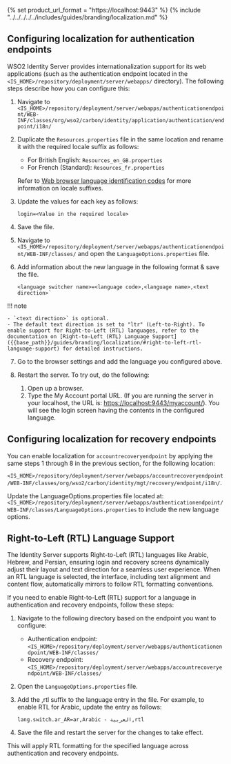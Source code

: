 {% set product_url_format = "https://localhost:9443" %}
{% include "../../../../../includes/guides/branding/localization.md" %}

## Configuring localization for authentication endpoints

WSO2 Identity Server provides internationalization support for its web applications (such as the authentication endpoint located in the `<IS_HOME>/repository/deployment/server/webapps/` directory). The following steps describe how you can configure this:

1. Navigate to `<IS_HOME>/repository/deployment/server/webapps/authenticationendpoint/WEB-INF/classes/org/wso2/carbon/identity/application/authentication/endpoint/i18n/`

2. Duplicate the `Resources.properties` file in the same location and rename it with the required locale suffix as follows:
    - For British English: `Resources_en_GB.properties`
    - For French (Standard): `Resources_fr.properties`

   Refer to [Web browser language identification codes](https://www.localeplanet.com/icu/) for more information on locale suffixes.

3. Update the values for each key as follows:
   ```
   login=<Value in the required locale>
   ``` 

4. Save the file.

5. Navigate to `<IS_HOME>/repository/deployment/server/webapps/authenticationendpoint/WEB-INF/classes/` and open the `LanguageOptions.properties` file.

6. Add information about the new language in the following format & save the file.
   ```
   <language switcher name>=<language code>,<language name>,<text direction>`
   ```

!!! note

    - `<text direction>` is optional.
    - The default text direction is set to "ltr" (Left-to-Right). To enable support for Right-to-Left (RTL) languages, refer to the documentation on [Right-to-Left (RTL) Language Support]({{base_path}}/guides/branding/localization/#right-to-left-rtl-language-support) for detailed instructions.

7. Go to the browser settings and add the language you configured above.

8. Restart the server. To try out, do the following:
    1. Open up a browser.
    2. Type the My Account portal URL. (If you are running the server in your localhost, the URL is: [https://localhost:9443/myaccount/](https://localhost:9443/myaccount/)). You will see the login screen having the contents in the configured language.

## Configuring localization for recovery endpoints

You can enable localization for `accountrecoveryendpoint` by applying the same steps 1 through 8 in the previous section, for the following location:

`<IS_HOME>/repository/deployment/server/webapps/accountrecoveryendpoint/WEB-INF/classes/org/wso2/carbon/identity/mgt/recovery/endpoint/i18n/`.

Update the LanguageOptions.properties file located at: `<IS_HOME>/repository/deployment/server/webapps/authenticationendpoint/WEB-INF/classes/LanguageOptions.properties` to include the new language options.

## Right-to-Left (RTL) Language Support

The Identity Server supports Right-to-Left (RTL) languages like Arabic, Hebrew, and Persian, ensuring login and recovery screens dynamically adjust their layout and text direction for a seamless user experience. When an RTL language is selected, the interface, including text alignment and content flow, automatically mirrors to follow RTL formatting conventions.

If you need to enable Right-to-Left (RTL) support for a language in authentication and recovery endpoints, follow these steps:

1. Navigate to the following directory based on the endpoint you want to configure:

    - Authentication endpoint: `<IS_HOME>/repository/deployment/server/webapps/authenticationendpoint/WEB-INF/classes/`
    - Recovery endpoint: `<IS_HOME>/repository/deployment/server/webapps/accountrecoveryendpoint/WEB-INF/classes/`

2. Open the `LanguageOptions.properties` file.

3. Add the ,rtl suffix to the language entry in the file. For example, to enable RTL for Arabic, update the entry as follows:

   ```
   lang.switch.ar_AR=ar,Arabic - العربية,rtl
   ```

4. Save the file and restart the server for the changes to take effect.

This will apply RTL formatting for the specified language across authentication and recovery endpoints.
